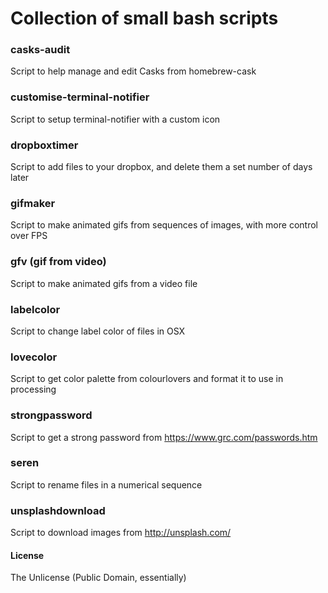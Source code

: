 # Collection of small bash scripts

### casks-audit
Script to help manage and edit Casks from homebrew-cask

### customise-terminal-notifier
Script to setup terminal-notifier with a custom icon

### dropboxtimer
Script to add files to your dropbox, and delete them a set number of days later

### gifmaker
Script to make animated gifs from sequences of images, with more control over FPS

### gfv (gif from video)
Script to make animated gifs from a video file

### labelcolor
Script to change label color of files in OSX

### lovecolor
Script to get color palette from colourlovers and format it to use in processing

### strongpassword
Script to get a strong password from https://www.grc.com/passwords.htm

### seren
Script to rename files in a numerical sequence

### unsplashdownload
Script to download images from http://unsplash.com/

#### License
The Unlicense (Public Domain, essentially)
